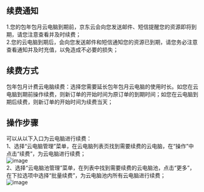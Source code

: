 ## 续费通知
1.您的包年包月云电脑到期前，京东云会向您发送邮件、短信提醒您的资源即将到期，请您注意查看并及时续费；<br>
2.您的云电脑到期后，会向您发送邮件和短信通知您的资源已到期，请您务必注意查看通知并及时充值，以免造成不必要的损失；<br>
## 续费方式
包年包月计费云电脑续费：选择您需要延长包年包月云电脑的使用时长。如您在云电脑到期前操作续费，则新订单的开始时间为原订单的到期时间；如您在云电脑到期后续费，则新订单的开始时间为续费当天；<br>
## 操作步骤
可以从以下入口为云电脑进行续费：<br>
1、选择“云电脑管理”菜单，在云电脑列表页找到需要续费的云电脑，在“操作”中点击“续费”，为云电脑进行续费；<br>
![image](https://user-images.githubusercontent.com/103625856/204701586-5d5938a0-8e2e-4fa1-a7df-6c8cb30158ad.png)<br>
2、选择“云电脑池管理”菜单，在列表中找到需要续费的云电脑池，点击“更多”，在下拉选项中选择“批量续费”，为云电脑池内所有云电脑进行续费；<br>
![image](https://user-images.githubusercontent.com/103625856/204701689-a3f4ec42-76cf-4276-b178-fe405712f2e0.png)<br>

